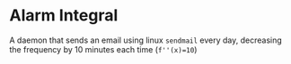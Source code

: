 # Alarm Integral

A daemon that sends an email using linux `sendmail` every day, decreasing the frequency by 10 minutes each time (`f''(x)=10`)